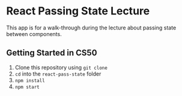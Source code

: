 # React Passing State Lecture

This app is for a walk-through during the lecture about passing state between components.

## Getting Started in CS50

1. Clone this repository using `git clone`
2. `cd` into the `react-pass-state` folder
3. `npm install`
4. `npm start`
